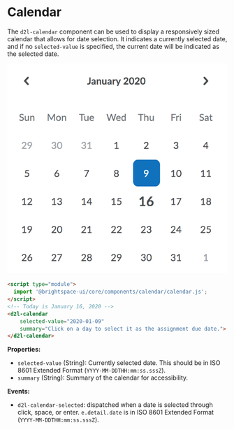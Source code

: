# Calendar

The `d2l-calendar` component can be used to display a responsively sized calendar that allows for date selection. It indicates a currently selected date, and if no `selected-value` is specified, the current date will be indicated as the selected date.

![Calendar](./screenshots/calendar.png?raw=true)

```html
<script type="module">
  import '@brightspace-ui/core/components/calendar/calendar.js';
</script>
<!-- Today is January 16, 2020 -->
<d2l-calendar
	selected-value="2020-01-09"
	summary="Click on a day to select it as the assignment due date.">
</d2l-calendar>
```

**Properties:**

- `selected-value` (String): Currently selected date. This should be in ISO 8601 Extended Format (`YYYY-MM-DDTHH:mm:ss.sssZ`).
- `summary` (String): Summary of the calendar for accessibility.

**Events:**

* `d2l-calendar-selected`: dispatched when a date is selected through click, space, or enter. `e.detail.date` is in ISO 8601 Extended Format (`YYYY-MM-DDTHH:mm:ss.sssZ`).
